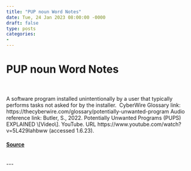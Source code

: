 ```yaml
---
title: "PUP noun Word Notes"
date: Tue, 24 Jan 2023 08:00:00 -0000
draft: false
type: posts
categories: 
- 
---
```

# PUP noun Word Notes

<br/>

<br/>
A software program installed unintentionally by a user that typically performs tasks not asked for by the installer.  CyberWire Glossary link: https://thecyberwire.com/glossary/potentially-unwanted-program Audio reference link: Butler, S., 2022. Potentially Unwanted Programs (PUPS) EXPLAINED \[Video\]. YouTube. URL https://www.youtube.com/watch?v=5L429Iahbww (accessed 1.6.23).

#### [Source](https://thecyberwire.com/podcasts/word-notes/131/notes)

<br/>
---
